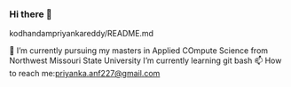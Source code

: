 ### Hi there 👋
kodhandampriyankareddy/README.md

🔭 I’m currently pursuing my masters in Applied COmpute Science from Northwest Missouri State University
 I’m currently learning git bash
📫 How to reach me:priyanka.anf227@gmail.com
